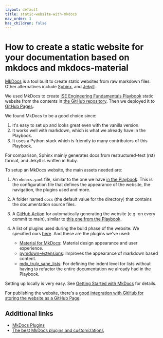 ```yaml
---
layout: default
title: static-website-with-mkdocs
nav_order: 1
has_children: false
---
```


# How to create a static website for your documentation based on mkdocs and mkdocs-material

[MkDocs](https://www.mkdocs.org/) is a tool built to create static websites from raw markdown files. Other alternatives include [Sphinx](https://www.sphinx-doc.org/en/master/), and [Jekyll](https://jekyllrb.com/).

We used MkDocs to create [ISE Engineering Fundamentals Playbook](https://microsoft.github.io/code-with-engineering-playbook/) static website from the contents in [the GitHub repository](https://github.com/microsoft/code-with-engineering-playbook). Then we deployed it to [GitHub Pages](https://pages.github.com/).

We found MkDocs to be a good choice since:

1. It's easy to set up and looks great even with the vanilla version.
2. It works well with markdown, which is what we already have in the Playbook.
3. It uses a Python stack which is friendly to many contributors of this Playbook.

For comparison, Sphinx mainly generates docs from restructured-text (rst) format, and Jekyll is written in Ruby.

To setup an MkDocs website, the main assets needed are:

1. An `mkdocs.yaml` file, similar to the one we have [in the Playbook](https://github.com/microsoft/code-with-engineering-playbook/blob/main/mkdocs.yml). This is the configuration file that defines the appearance of the website, the navigation, the plugins used and more.
2. A folder named `docs` (the default value for the directory) that contains the documentation source files.
3. A [GitHub Action](https://docs.github.com/actions/learn-github-actions/understanding-github-actions) for automatically generating the website (e.g. on every commit to main), similar to [this one from the Playbook](https://github.com/microsoft/code-with-engineering-playbook/blob/main/.github/workflows/mkdocs.yml).
4. A list of plugins used during the build phase of the website. We specified ours [here](https://github.com/microsoft/code-with-engineering-playbook/blob/main/requirements-docs.txt). And these are the plugins we've used:

    - [Material for MkDocs](https://squidfunk.github.io/mkdocs-material/): Material design appearance and user experience.
    - [pymdown-extensions](https://facelessuser.github.io/pymdown-extensions/): Improves the appearance of markdown based content.
    - [mdx_truly_sane_lists](https://github.com/radude/mdx_truly_sane_lists): For defining the indent level for lists without having to refactor the entire documentation we already had in the Playbook.

Setting up locally is very easy. See [Getting Started with MkDocs](https://www.mkdocs.org/getting-started/) for details.

For publishing the website, there's a [good integration with GitHub for storing the website as a GitHub Page](https://www.mkdocs.org/user-guide/deploying-your-docs/).

## Additional links

- [MkDocs Plugins](https://github.com/mkdocs/mkdocs/wiki/MkDocs-Plugins)
- [The best MkDocs plugins and customizations](https://chrieke.medium.com/the-best-mkdocs-plugins-and-customizations-fc820eb19759)
